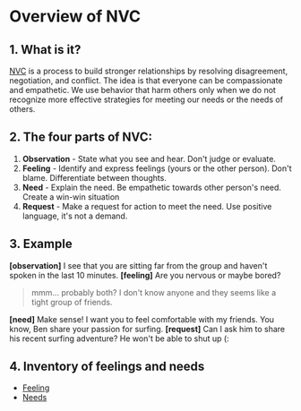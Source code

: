 # Overview of NVC

## 1. What is it?
[NVC](https://en.wikipedia.org/wiki/Nonviolent_Communication) is a process to build stronger relationships by resolving disagreement, negotiation, and conflict. The idea is that everyone can be compassionate and empathetic. We use behavior that harm others only when we do not recognize more effective strategies for meeting our needs or the needs of others.

## 2. The four parts of NVC:
1. **Observation** - State what you see and hear. Don't judge or evaluate.
1. **Feeling** - Identify and express feelings (yours or the other person). Don't blame. Differentiate between thoughts.
1. **Need** - Explain the need. Be empathetic towards other person's need. Create a win-win situation
1. **Request** - Make a request for action to meet the need. Use positive language, it's not a demand.

## 3. Example
**[observation]** I see that you are sitting far from the group and haven't spoken in the last 10 minutes.  **[feeling]** Are you nervous or maybe bored?

> mmm... probably both? I don't know anyone and they seems like a tight group of friends.

**[need]** Make sense! I want you to feel comfortable with my friends.  You know, Ben share your passion for surfing.  **[request]** Can I ask him to share his recent surfing adventure? He won't be able to shut up (:

## 4. Inventory of feelings and needs
* [Feeling](feelings/)
* [Needs](needs/)
